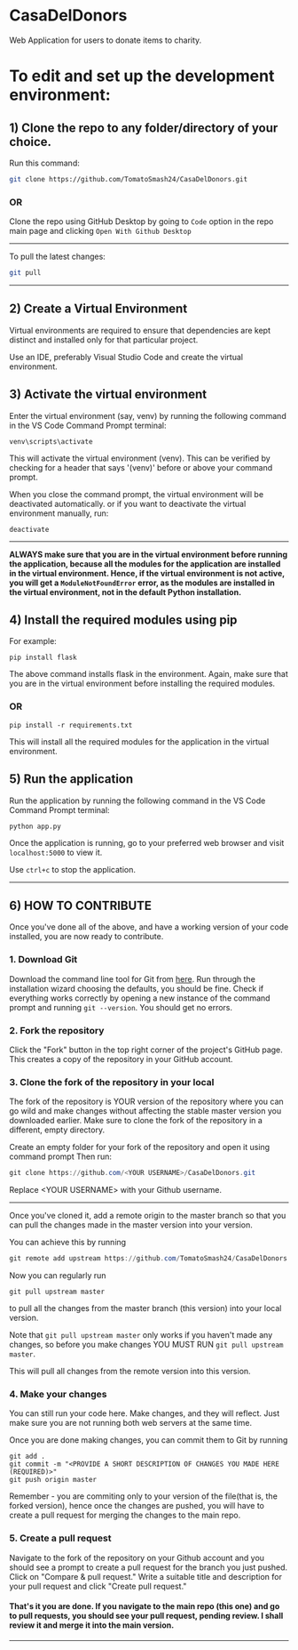 # CasaDelDonors

Web Application for users to donate items to charity.

# To edit and set up the development environment:

## 1) Clone the repo to any folder/directory of your choice.

Run this command:

```bash
git clone https://github.com/TomatoSmash24/CasaDelDonors.git
```

### OR

Clone the repo using GitHub Desktop by going to `Code` option in the repo main page and clicking `Open With Github Desktop`

<hr>
To pull the latest changes:

```bash
git pull
```

<hr>

## 2) Create a Virtual Environment

Virtual environments are required to ensure that dependencies are kept distinct and installed only for that particular project.

Use an IDE, preferably Visual Studio Code and create the virtual environment.

## 3) Activate the virtual environment

Enter the virtual environment (say, venv) by running the following command in the VS Code Command Prompt terminal:

```shell
venv\scripts\activate
```

This will activate the virtual environment (venv). This can be verified by checking for a header that says '(venv)' before or above your command prompt.

When you close the command prompt, the virtual environment will be deactivated automatically.
or if you want to deactivate the virtual environment manually, run:

```shell
deactivate
```

<hr>

**ALWAYS make sure that you are in the virtual environment before running the application, because all the modules for the application are installed in the virtual environment. Hence, if the virtual environment is not active, you will get a `ModuleNotFoundError` error, as the modules are installed in the virtual environment, not in the default Python installation.**

## 4) Install the required modules using pip

For example:

```shell
pip install flask
```

The above command installs flask in the environment.
Again, make sure that you are in the virtual environment before installing the required modules.

### OR

```shell
pip install -r requirements.txt
```

This will install all the required modules for the application in the virtual environment.

## 5) Run the application

Run the application by running the following command in the VS Code Command Prompt terminal:

```shell
python app.py
```

Once the application is running, go to your preferred web browser and visit `localhost:5000` to view it.

Use `ctrl+c` to stop the application.

<hr>

## 6) HOW TO CONTRIBUTE

Once you've done all of the above, and have a working version of your code installed,
you are now ready to contribute.

### 1. Download Git

Download the command line tool for Git from [here](https://git-scm.com/downloads).
Run through the installation wizard choosing the defaults, you should be fine. Check if everything
works correctly by opening a new instance of the command prompt and running `git --version`. You
should get no errors.

### 2. Fork the repository

Click the "Fork" button in the top right corner of the project's GitHub page. This creates a copy of the repository in your GitHub account.

### 3. Clone the fork of the repository in your local

The fork of the repository is YOUR version of the repository where you can go wild and
make changes without affecting the stable master version you downloaded earlier. Make sure to
clone the fork of the repository in a different, empty directory.

Create an empty folder for your fork of the repository and open it using command prompt
Then run:

```powershell
git clone https://github.com/<YOUR USERNAME>/CasaDelDonors.git
```

Replace \<YOUR USERNAME> with your Github username.
<hr>

Once you've cloned it, add a remote origin to the master branch so that you can pull the changes made in the master version into your version.

You can achieve this by running
```powershell
git remote add upstream https://github.com/TomatoSmash24/CasaDelDonors.git
```

Now you can regularly run
```
git pull upstream master
```
to pull all the changes from the master branch (this version) into your local version.

Note that `git pull upstream master` only works if you haven't made any changes, so before you make changes YOU MUST RUN `git pull upstream master`.

This will pull all changes from the remote version into this version.

### 4. Make your changes

You can still run your code here. Make changes, and they will reflect.
Just make sure you are not running both web servers at the same time.

Once you are done making changes, you can commit them to Git by running

```
git add .
git commit -m "<PROVIDE A SHORT DESCRIPTION OF CHANGES YOU MADE HERE (REQUIRED)>"
git push origin master
```
Remember -  you are commiting only to your version of the file(that is, the forked version), hence once the changes are pushed, you will have to create a pull request for merging the changes to the main repo.

### 5. Create a pull request

Navigate to the fork of the repository on your Github account and you should see a
prompt to create a pull request for the branch you just pushed. Click on
"Compare & pull request." Write a suitable title and description
for your pull request and click "Create pull request."

#### That's it you are done. If you navigate to the main repo (this one) and go to pull requests, you should see your pull request, pending review. I shall review it and merge it into the main version.

<!-- Navigate to the folder where you want to clone the repository. To make sure you are in the right
directory, run `dir` in the command prompt.  It should list the project files, including `.gitignore`

In case your current terminal working directory is not the project directory, [navigate to
the project directory using the terminal](https://riptutorial.com/cmd/example/8646/navigating-in-cmd)

If you cannot figure out how navigation in the terminal works, simply open the project in
Visual Studio Code and use the in-built terminal.

Make sure git works and that you are in the correct working directory before proceeding.  -->

<hr>
